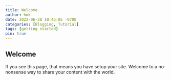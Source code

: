 ```yaml
---
title: Welcome
author: hmk
date: 2022-06-28 10:46:05 -0700
categories: [Blogging, Tutorial]
tags: [getting started]
pin: true
---
```


## Welcome

If you see this page, that means you have setup your site. Welcome to a no-nonsense way to share your content with the world.